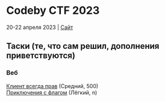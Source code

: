 # Codeby CTF 2023 #
20-22 апреля 2023 | <a href="https://event.codeby.games/" target="_blank">Сайт</a>
## Таски (те, что сам решил, дополнения приветствуются) ##
### Веб ###
[Клиент всегда прав](tasks/web/customer_is_always_right) (Средний, 500)<br/>
[Приключения с флагом](tasks/web/adventures_with_flag) (Лёгкий, n)

